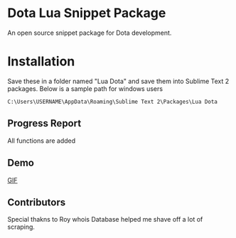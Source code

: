 # Dota Lua Snippet Package
An open source snippet package for Dota development.

# Installation
Save these in a folder named "Lua Dota" and save them into Sublime Text 2 packages. Below is a sample path for windows users

```Batchfile
C:\Users\USERNAME\AppData\Roaming\Sublime Text 2\Packages\Lua Dota
```

## Progress Report
All functions are added


## Demo
[GIF](http://www.gfycat.com/GreedyKlutzyCondor)

## Contributors
Special thakns to Roy whois Database helped me shave off a lot of scraping.